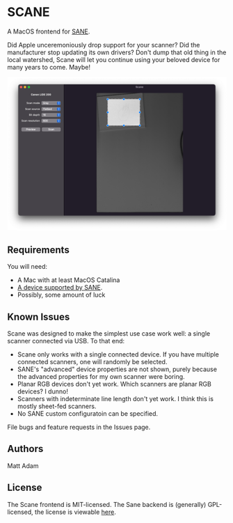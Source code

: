 # SCANE

A MacOS frontend for [SANE](http://www.sane-project.org).

Did Apple unceremoniously drop support for your scanner?  Did the manufacturer stop updating its own drivers?  Don't dump that old thing in the local watershed, Scane will let you continue using your beloved device for many years to come.  Maybe!

![Screenshot](./Docs/Screenshot.png)

## Requirements

You will need:

* A Mac with at least MacOS Catalina
* [A device supported by SANE](http://www.sane-project.org/sane-mfgs.html).
* Possibly, some amount of luck


## Known Issues

Scane was designed to make the simplest use case work well: a single scanner connected via USB.  To that end:
* Scane only works with a single connected device.  If you have multiple connected scanners, one will randomly be selected.
* SANE's "advanced" device properties are not shown, purely because the advanced properties for my own scanner were boring.
* Planar RGB devices don't yet work.  Which scanners are planar RGB devices?  I dunno!
* Scanners with indeterminate line length don't yet work.  I think this is mostly sheet-fed scanners.
* No SANE custom configuratoin can be specified.


File bugs and feature requests in the Issues page.


## Authors

Matt Adam


## License

The Scane frontend is MIT-licensed.
The Sane backend is (generally) GPL-licensed, the license is viewable [here](https://gitlab.com/sane-project/backends/-/blob/master/LICENSE).

